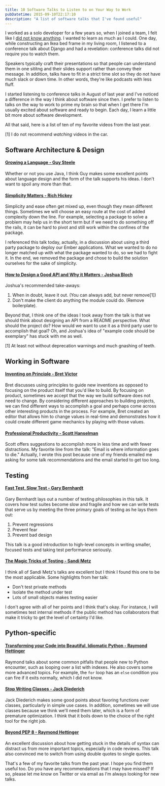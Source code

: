 ```yaml
---
title: 10 Software Talks to Listen to on Your Way to Work
pubDatetime: 2015-09-10T22:17:10
description: "A list of software talks that I've found useful"
---
```


I worked as a solo developer for a few years so, when I joined a team, I felt
like I [did not know anything](http://kevinlondon.com/2015/05/27/impostor-syndrome-and-me.html).
I wanted to learn as much as I could. One day, while constructing an Ikea bed
frame in my living room, I listened to a conference talk about Django and had
a revelation: conference talks did not require you to watch them.

Speakers typically craft their presentations so that people can understand them
in one sititng and their slides support rather than convey their message.
In addition, talks have to fit in a strict time slot so they do not have 
much slack or down time. In other words, they're like podcasts with less fluff.

I started listening to conference talks in August of last year
and I've noticed a difference in the way I think about software since then. 
I prefer to listen to talks on the way to work to prime my brain so that
when I get there I'm usually excited about software and ready to begin.
Each day, I learn a little bit more about software development.

All that said, here is a list of ten of my favorite videos from the last year.

[1] I do not recommend *watching* videos in the car.

## Software Architecture & Design

#### [Growing a Language - Guy Steele](https://www.youtube.com/watch?v=_ahvzDzKdB0&list=PLP1xYYjBXksOm402NpkV1Ah5TRUKiQThn&index=1)

Whether or not you use Java, I think Guy makes some excellent points about
language design and the form of the talk supports his ideas. I don't want
to spoil any more than that.

#### [Simplicity Matters - Rich Hickey](https://www.youtube.com/watch?v=rI8tNMsozo0&index=2&list=PLP1xYYjBXksOm402NpkV1Ah5TRUKiQThn)

Simplicity and ease often get mixed up, even though they mean different things.
Sometimes we will choose an easy route at the cost of added complexity down the
line. For example, selecting a package to solve a problem may help us in the
short term but if we need to do something off the rails, it can be hard to pivot
and still work within the confines of the package.

I referenced this talk today, actually, in a discussion about using a third
party package to deploy our Ember applications. What we wanted to do no longer
matched up with what the package wanted to do, so we had to fight it. In the
end, we removed the package and chose to build the solution ourselves 
for the sake of simplicity.

#### [How to Design a Good API and Why it Matters - Joshua Bloch](https://www.youtube.com/watch?v=heh4OeB9A-c&list=PLP1xYYjBXksOm402NpkV1Ah5TRUKiQThn&index=3)

Joshua's recommended take-aways:

1. When in doubt, leave it out. (You can always add, but never remove[1])
2. Don't make the client do anything the module could do. (Remove boilerplate).

Beyond that, I think one of the ideas I took away from the talk is that we
should think about designing an API from a README perspective.  What should the
project do?  How would we want to use it as a third party user to accomplish
that goal? Oh, and Joshua's idea of "example code should be exemplary" has stuck
with me as well.

[1] At least not without deprecation warnings and much gnashing of teeth.

## Working in Software

#### [Inventing on Principle - Bret Victor](https://www.youtube.com/watch?v=PUv66718DII&list=PLP1xYYjBXksOm402NpkV1Ah5TRUKiQThn&index=4)

Bret discusses using principles to guide new inventions as opposed to focusing
on the product itself that you'd like to build. By focusing on product,
sometimes we accept that the way we build software does not need to change.  By
considering different approaches to building projects, we can find different
ways to accomplish a goal and perhaps come across other interesting products in
the process. For example, Bret created an editor that allows him to change
values in real-time and demonstrates how it could create different game
mechanics by playing with those values.

#### [Professional Productivity - Scott Hanselman](https://www.youtube.com/watch?v=FS1mnISoG7U&list=PLP1xYYjBXksOm402NpkV1Ah5TRUKiQThn&index=5)

Scott offers suggestions to accomplish more in less time and
with fewer distractions. My favorite line from the talk: "Email is where
information goes to die." 
Actually, I wrote this post because one of my friends emailed me asking for 
some talk recommendations and the email started to get too long.


## Testing

#### [Fast Test, Slow Test - Gary Bernhardt](https://www.youtube.com/watch?v=RAxiiRPHS9k&list=PLP1xYYjBXksOm402NpkV1Ah5TRUKiQThn&index=6)

Gary Bernhardt lays out a number of testing philosophies in this talk.
It covers how test suites become slow and fragile and how we can write tests
that serve us by meeting the three primary goals of testing as he lays them out:

1. Prevent regressions
2. Prevent fear
3. Prevent bad design

This talk is a good introduction to high-level concepts in writing smaller, 
focused tests and taking test performance seriously.

#### [The Magic Tricks of Testing - Sandi Metz](https://www.youtube.com/watch?v=URSWYvyc42M&index=7&list=PLP1xYYjBXksOm402NpkV1Ah5TRUKiQThn)

I think all of Sandi Metz's talks are excellent but I think I found this one to
be the most applicable. Some highlights from her talk:

* Don't test private methods
* Isolate the method under test
* Lots of small objects makes testing easier

I don't agree with all of her points and I think that's okay. For instance,
I will sometimes test internal methods if the public method has collaborators
that make it tricky to get the level of certainty I'd like. 

## Python-specific

#### [Transforming your Code into Beautiful, Idiomatic Python - Raymond Hettinger](https://www.youtube.com/watch?v=OSGv2VnC0go&index=8&list=PLP1xYYjBXksOm402NpkV1Ah5TRUKiQThn)

Raymond talks about some common pitfalls that people new to Python encounter,
such as looping over a list with indexes.  He also covers some more advanced
topics.  For example, the `for` loop has an `else` condition you can fire if it
exits normally, which I did not know.

#### [Stop Writing Classes - Jack Diederich](https://www.youtube.com/watch?v=o9pEzgHorH0&index=9&list=PLP1xYYjBXksOm402NpkV1Ah5TRUKiQThn)

Jack Diederich makes some good points about favoring functions over classes,
particularly in simple use cases. In addition, sometimes we will use classes
because we think we'll need them later, which is a form of premature
optimization. I think that it boils down to the choice of the right tool for the
right job.

#### [Beyond PEP 8 - Raymond Hettinger](https://www.youtube.com/watch?v=wf-BqAjZb8M&index=10&list=PLP1xYYjBXksOm402NpkV1Ah5TRUKiQThn)

An excellent discussion about how getting stuck in the details of syntax can
distract us from more important topics, especially in code reviews. 
This talk also convinced me to switch from using double quotes to single quotes.


That's a few of my favorite talks from the past year. I hope you find them
useful too. Do you have any recommendations that I may have missed? If so,
please let me know on Twitter or via email as I'm always looking for new talks. 
